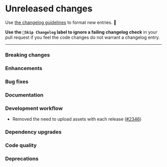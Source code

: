# Unreleased changes

Use [the changelog guidelines](https://git.io/polaris-changelog-guidelines) to format new entries. 💜

**Use the `🤖Skip Changelog` label to ignore a failing changelog check** in your pull request if you feel the code changes do not warrant a changelog entry.

---

### Breaking changes

### Enhancements

### Bug fixes

### Documentation

### Development workflow

- Removed the need to upload assets with each release ([#2346](https://github.com/Shopify/polaris-react/pull/2346))

### Dependency upgrades

### Code quality

### Deprecations
